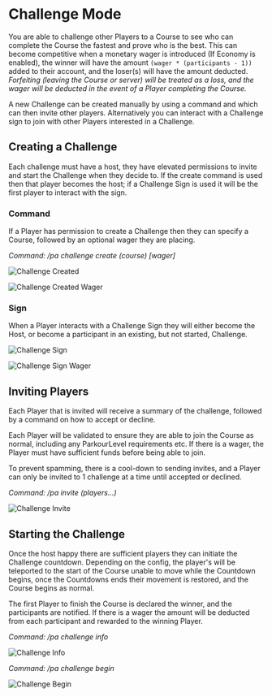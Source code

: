 Challenge Mode
======

You are able to challenge other Players to a Course to see who can complete the Course the fastest and prove who is the best. This can become competitive when a monetary wager is introduced (If Economy is enabled), the winner will have the amount `(wager * (participants - 1))` added to their account, and the loser(s) will have the amount deducted. _Forfeiting (leaving the Course or server) will be treated as a loss, and the wager will be deducted in the event of a Player completing the Course._

A new Challenge can be created manually by using a command and which can then invite other players. Alternatively you can interact with a Challenge sign to join with other Players interested in a Challenge.

## Creating a Challenge

Each challenge must have a host, they have elevated permissions to invite and start the Challenge when they decide to. If the create command is used then that player becomes the host; if a Challenge Sign is used it will be the first player to interact with the sign.

### Command

If a Player has permission to create a Challenge then they can specify a Course, followed by an optional wager they are placing.

_Command: /pa challenge create (course) \[wager]_

![Challenge Created](https://i.imgur.com/1oU1Ha6.png "Challenge Created")

![Challenge Created Wager](https://i.imgur.com/1RnbR3j.png "Challenge Created Wager")

### Sign

When a Player interacts with a Challenge Sign they will either become the Host, or become a participant in an existing, but not started, Challenge.

![Challenge Sign](https://i.imgur.com/1n66HUv.png "Challenge Sign")

![Challenge Sign Wager](https://i.imgur.com/AQ7pTe8.png "Challenge Sign Wager")

## Inviting Players

Each Player that is invited will receive a summary of the challenge, followed by a command on how to accept or decline.

Each Player will be validated to ensure they are able to join the Course as normal, including any ParkourLevel requirements etc. If there is a wager, the Player must have sufficient funds before being able to join.

To prevent spamming, there is a cool-down to sending invites, and a Player can only be invited to 1 challenge at a time until accepted or declined.

_Command: /pa invite (players...)_

![Challenge Invite](https://i.imgur.com/TwPNbz3.png "Challenge Invite")

## Starting the Challenge

Once the host happy there are sufficient players they can initiate the Challenge countdown. Depending on the config, the player's will be teleported to the start of the Course unable to move while the Countdown begins, once the Countdowns ends their movement is restored, and the Course begins as normal.

The first Player to finish the Course is declared the winner, and the participants are notified. If there is a wager the amount will be deducted from each participant and rewarded to the winning Player.

_Command: /pa challenge info_

![Challenge Info](https://i.imgur.com/G3ZQ5Dw.png "Challenge Info")

_Command: /pa challenge begin_

![Challenge Begin](https://i.imgur.com/CMMcOX5.png "Challenge Begin")
